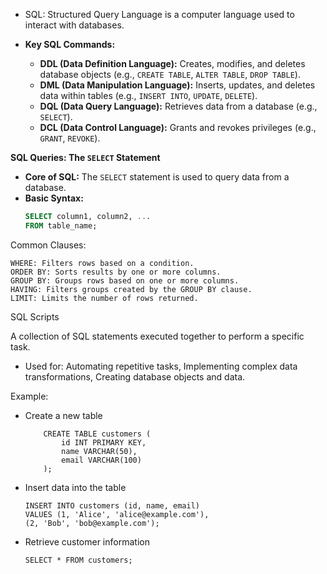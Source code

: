 * SQL: Structured Query Language is a computer language used to interact with databases.

* **Key SQL Commands:**
    * **DDL (Data Definition Language):** Creates, modifies, and deletes database objects (e.g., `CREATE TABLE`, `ALTER TABLE`, `DROP TABLE`).
    * **DML (Data Manipulation Language):** Inserts, updates, and deletes data within tables (e.g., `INSERT INTO`, `UPDATE`, `DELETE`).
    * **DQL (Data Query Language):** Retrieves data from a database (e.g., `SELECT`).
    * **DCL (Data Control Language):** Grants and revokes privileges (e.g., `GRANT`, `REVOKE`).

**SQL Queries: The `SELECT` Statement**

* **Core of SQL:** The `SELECT` statement is used to query data from a database.
* **Basic Syntax:**
  ```sql
  SELECT column1, column2, ...
  FROM table_name;

Common Clauses:

    WHERE: Filters rows based on a condition.
    ORDER BY: Sorts results by one or more columns.
    GROUP BY: Groups rows based on one or more columns.
    HAVING: Filters groups created by the GROUP BY clause.
    LIMIT: Limits the number of rows returned.
    
SQL Scripts

A collection of SQL statements executed together to perform a specific task.
- Used for: Automating repetitive tasks, Implementing complex data transformations, Creating database objects and data.

Example:

- Create a new table
          
          CREATE TABLE customers (
              id INT PRIMARY KEY,
              name VARCHAR(50),
              email VARCHAR(100)
          );

- Insert data into the table
  
      INSERT INTO customers (id, name, email)
      VALUES (1, 'Alice', 'alice@example.com'),
      (2, 'Bob', 'bob@example.com');

- Retrieve customer information

      SELECT * FROM customers;
